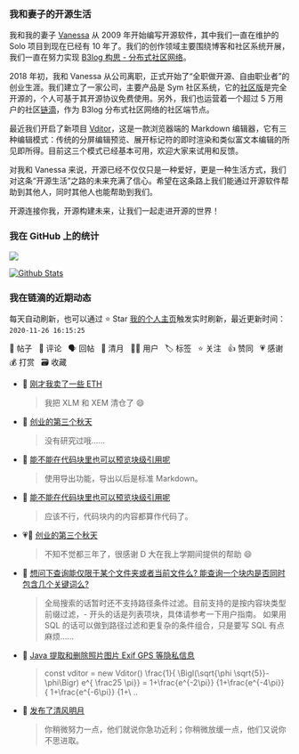 ### 我和妻子的开源生活

我和我的妻子 [Vanessa](https://github.com/Vanessa219) 从 2009 年开始编写开源软件，其中我们一直在维护的 Solo 项目到现在已经有 10 年了。我们的创作领域主要围绕博客和社区系统开展，我们一直在努力实现 [B3log 构思 - 分布式社区网络](https://ld246.com/article/1546941897596)。

2018 年初，我和 Vanessa 从公司离职，正式开始了“全职做开源、自由职业者”的创业生涯。我们建立了一家公司，主要产品是 Sym 社区系统，它的[社区版](https://github.com/88250/symphony)是完全开源的，个人可基于其开源协议免费使用。另外，我们也运营着一个超过 5 万用户的社区[链滴](https://ld246.com)，作为 B3log 分布式社区网络的社区端节点。

最近我们开启了新项目 [Vditor](https://github.com/Vanessa219/vditor)，这是一款浏览器端的 Markdown 编辑器，它有三种编辑模式：传统的分屏编辑预览、展开标记符的即时渲染和类似富文本编辑的所见即所得。目前这三个模式已经基本可用，欢迎大家来试用和反馈。

对我和 Vanessa 来说，开源已经不仅仅只是一种爱好，更是一种生活方式，我们对这条“开源生活”之路的未来充满了信心。希望在这条路上我们能通过开源软件帮助到其他人，同时其他人也能帮助到我们。

开源连接你我，开源构建未来，让我们一起走进开源的世界！

### 我在 GitHub 上的统计

<a title="Hits" target="_blank" href="https://github.com/88250/88250"><img src="https://hits.b3log.org/88250/88250.svg"></a>

[![Github Stats](https://github-readme-stats.vercel.app/api?username=88250&show_icons=true)](https://github.com/88250)

<!--events start -->

### 我在链滴的近期动态

每天自动刷新，也可以通过 ⭐️ Star [我的个人主页](https://github.com/88250/88250)触发实时刷新，最近更新时间：`2020-11-26 16:15:25`

📝 帖子 &nbsp; 💬 评论 &nbsp; 🗣 回帖 &nbsp; 🌙 清月 &nbsp; 👨‍💻 用户 &nbsp; 🏷️ 标签 &nbsp; ⭐️ 关注 &nbsp; 👍 赞同 &nbsp; 💗 感谢 &nbsp; 💰 打赏 &nbsp; 🗃 收藏

* 💬 [刚才我卖了一些 ETH](https://ld246.com/article/1606100274735/comment/1606319267492#comments)

  > 我把 XLM 和 XEM 清仓了 😄
* 💬 [创业的第三个秋天](https://ld246.com/article/1605011228596/comment/1606225627746#comments)

  > 没有研究过哦……
* 💬 [能不能在代码块里也可以预览块级引用呢](https://ld246.com/article/1606210492620/comment/1606211418777#comments)

  > 使用导出功能，导出以后是标准 Markdown。
* 💬 [能不能在代码块里也可以预览块级引用呢](https://ld246.com/article/1606210492620/comment/1606210536332#comments)

  > 应该不行，代码块内的内容都算作代码了。
* 💗💬 [创业的第三个秋天](https://ld246.com/article/1605011228596/comment/1606197704222#comments)

  > 不知不觉都三年了，很感谢 D 大在我上学期间提供的帮助 😄
* 💬 [想问下查询能仅限于某个文件夹或者当前文件么? 能查询一个块内是否同时包含几个关键词么?](https://ld246.com/article/1606187504571/comment/1606190401500#comments)

  > 全局搜索的话暂时还不支持路径条件过滤。目前支持的是按内容块类型前缀过滤，- 开头的话是列表项块，具体请参考一下用户指南。 如果用 SQL 的话可以做到路径过滤和更复杂的条件组合，只是要写 SQL 有点麻烦……
* 💬 [Java 提取和删除照片图片 Exif GPS 等隐私信息](https://ld246.com/article/1592708224683/comment/1606149716325#comments)

  > const vditor = new Vditor() \frac{1}{ \Bigl(\sqrt{\phi \sqrt{5}}-\phi\Bigr) e^{ \frac25 \pi}} = 1+\frac{e^{-2\pi}} {1+\frac{e^{-4\pi}} { 1+\frac{e^{-6\pi}} {1+\ ..
* 🌙 [发布了清风明月](https://ld246.com/member/88250/breezemoons/1606141318775)

  > 你稍微努力一点，他们就说你急功近利；你稍微放缓一点，他们又说你不思进取。


<!--events end -->
